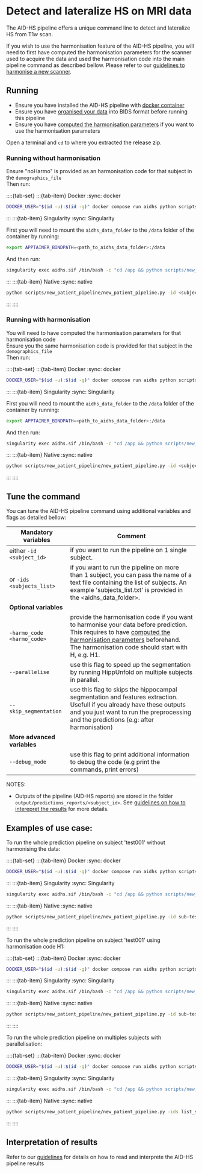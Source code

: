 # Detect and lateralize HS on MRI data

The AID-HS pipeline offers a unique command line to detect and lateralize HS from T1w scan. 

If you wish to use the harmonisation feature of the AID-HS pipeline, you will need to first have computed the harmonisation parameters for the scanner used to acquire the data and used the harmonisation code into the main pipeline command as described bellow. Please refer to our [guidelines to harmonise a new scanner](https://aid-hs.readthedocs.io/en/latest/harmonisation.html). 

## Running

- Ensure you have installed the AID-HS pipeline with [docker container](https://aid-hs.readthedocs.io/en/latest/install_docker.html)
- Ensure you have [organised your data](https://aid-hs.readthedocs.io/en/latest/prepare_data.html) into BIDS format before running this pipeline
- Ensure you have [computed the harmonisation parameters](https://aid-hs.readthedocs.io/en/latest/harmonisation.html) if you want to use the harmonisation parameters 

Open a terminal and `cd` to where you extracted the release zip.

### Running without harmonisation

Ensure "noHarmo" is provided as an harmonisation code for that subject in the `demographics_file` \
Then run:

::::{tab-set}
:::{tab-item} Docker
:sync: docker

```bash
DOCKER_USER="$(id -u):$(id -g)" docker compose run aidhs python scripts/new_patient_pipeline/new_patient_pipeline.py -id <subject_id> -demos <demographic_file>
```
:::
:::{tab-item} Singularity
:sync: Singularity

First you will need to mount the `aidhs_data_folder` to the `/data` folder of the container by running:
```bash
export APPTAINER_BINDPATH=<path_to_aidhs_data_folder>:/data
```
And then run:
```bash
singularity exec aidhs.sif /bin/bash -c "cd /app && python scripts/new_patient_pipeline/new_patient_pipeline.py -id <subject_id> -demos <demographic_file>"
```

:::
:::{tab-item} Native
:sync: native

```bash
python scripts/new_patient_pipeline/new_patient_pipeline.py -id <subject_id> -demos <demographic_file>
```

:::
::::


### Running with harmonisation
You will need to have computed the harmonisation parameters for that harmonisation code \
Ensure you the same harmonisation code is provided for that subject in the `demographics_file` \
Then run: 

::::{tab-set}
:::{tab-item} Docker
:sync: docker


```bash
DOCKER_USER="$(id -u):$(id -g)" docker compose run aidhs python scripts/new_patient_pipeline/new_patient_pipeline.py -id <subject_id> -demos <demographic_file> -harmo_code <harmonisation_code>
```

:::
:::{tab-item} Singularity
:sync: Singularity

First you will need to mount the `aidhs_data_folder` to the `/data` folder of the container by running:
```bash
export APPTAINER_BINDPATH=<path_to_aidhs_data_folder>:/data
```
And then run:
```bash
singularity exec aidhs.sif /bin/bash -c "cd /app && python scripts/new_patient_pipeline/new_patient_pipeline.py -id <subject_id> -demos <demographic_file> -harmo_code <harmonisation_code>"
```

:::
:::{tab-item} Native
:sync: native

```bash
python scripts/new_patient_pipeline/new_patient_pipeline.py -id <subject_id> -demos <demographic_file> -harmo_code <harmonisation_code>
```

:::
::::

## Tune the command

You can tune the AID-HS pipeline command using additional variables and flags as detailed bellow:

| **Mandatory variables**         |  Comment | 
|-------|---|
|either ```-id <subject_id>```  |  if you want to run the pipeline on 1 single subject.|  
|or ```-ids <subjects_list>``` |  if you want to run the pipeline on more than 1 subject, you can pass the name of a text file containing the list of subjects. An example 'subjects_list.txt' is provided in the <aidhs_data_folder>. | 
| **Optional variables** |
| ```-harmo_code <harmo_code>```  | provide the harmonisation code if you want to harmonise your data before prediction. This requires to have [computed the harmonisation parameters](https://aid-hs.readthedocs.io/en/latest/harmonisation.html) beforehand. The harmonisation code should start with H, e.g. H1. | 
|```--parallelise``` | use this flag to speed up the segmentation by running HippUnfold on multiple subjects in parallel. |
|```--skip_segmentation``` | use this flag to skips the hippocampal segmentation and features extraction. Usefull if you already have these outputs and you just want to run the preprocessing and the predictions (e.g: after harmonisation) |
|**More advanced variables** | 
|```--debug_mode``` | use this flag to print additional information to debug the code (e.g print the commands, print errors) |


NOTES: 
- Outputs of the pipeline (AID-HS reports) are stored in the folder ```output/predictions_reports/<subject_id>```. See [guidelines on how to interepret the results]() for more details.

## Examples of use case: 

To run the whole prediction pipeline on subject 'test001' without harmonising the data:

::::{tab-set}
:::{tab-item} Docker
:sync: docker

```bash
DOCKER_USER="$(id -u):$(id -g)" docker compose run aidhs python scripts/new_patient_pipeline/new_patient_pipeline.py -id sub-test001
```

:::
:::{tab-item} Singularity
:sync: Singularity

```bash
singularity exec aidhs.sif /bin/bash -c "cd /app && python scripts/new_patient_pipeline/new_patient_pipeline.py -id sub-test001"
```

:::
:::{tab-item} Native
:sync: native

```bash
python scripts/new_patient_pipeline/new_patient_pipeline.py -id sub-test001
```

:::
::::

To run the whole prediction pipeline on subject 'test001' using harmonisation code H1:

::::{tab-set}
:::{tab-item} Docker
:sync: docker

```bash
DOCKER_USER="$(id -u):$(id -g)" docker compose run aidhs python scripts/new_patient_pipeline/new_patient_pipeline.py -id sub-test001 -harmo_code H1
```

:::
:::{tab-item} Singularity
:sync: Singularity

```bash
singularity exec aidhs.sif /bin/bash -c "cd /app && python scripts/new_patient_pipeline/new_patient_pipeline.py -id sub-test001 -harmo_code H1"
```
:::
:::{tab-item} Native
:sync: native

```bash
python scripts/new_patient_pipeline/new_patient_pipeline.py -id sub-test001 -harmo_code H1
```

:::
::::

To run the whole prediction pipeline on multiples subjects with parallelisation:

::::{tab-set}
:::{tab-item} Docker
:sync: docker

```bash
DOCKER_USER="$(id -u):$(id -g)" docker compose run aidhs python scripts/new_patient_pipeline/new_patient_pipeline.py -ids list_subjects.txt --parallelise
```

:::
:::{tab-item} Singularity
:sync: Singularity

```bash
singularity exec aidhs.sif /bin/bash -c "cd /app && python scripts/new_patient_pipeline/new_patient_pipeline.py -ids list_subjects.txt --parallelise"
```

:::
:::{tab-item} Native
:sync: native

```bash
python scripts/new_patient_pipeline/new_patient_pipeline.py -ids list_subjects.txt --parallelise
```

:::
::::

## Interpretation of results

Refer to our [guidelines](https://aid-hs.readthedocs.io/en/latest/interpret_results.html) for details on how to read and interprete the AID-HS pipeline results
